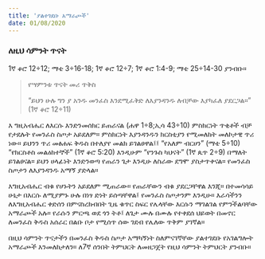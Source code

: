 ```yaml
---
title: 'ያልተገደቡ አማራጮች'
date: 01/08/2020
---
```


### ለዚህ ሳምንት ጥናት
1ኛ ቆሮ 12÷12; ማቴ 3÷16-18; 1ኛ ቆሮ 12÷7; 1ኛ ቆሮ 1:4-9; ማቴ 25÷14-30 ያንብቡ።

> <p>የሣምንቱ ጥናት መሪ ጥቅስ</p>
> “ይህን ሁሉ ግን ያ አንዱ መንፈስ እንደሚፈቅድ ለእያንዳንዱ ለብቻው እያካፈለ ያደርጋል።” (1ኛ ቆሮ 12÷11)

እ  ግዚአብሔር ለእርሱ እንድንመሰክር ይጠራናል (ሐዋ 1÷8;ኢሳ 43÷10) ምስክርነት ጥቂቶች ብቻ የታደሉት የመንፈስ ስጦታ አይደለም። ምስክርነት እያንዳንዱን ክርስቲያን የሚመለከት መለኮታዊ ጥሪ ነው። ይህንን ጥሪ መፅሐፍ ቅዱስ በተለያየ መልክ ይገልፀዋል፤፤ “የአለም ብርሀን” (ማቴ 5÷10) “የክርስቶስ መልዕክተኞች” (1ኛ ቆሮ 5:20) እንዲሁም “የንጉስ ካህናት” (1ኛ ጴጥ 2÷9) በማለት ይገልፀናል። ይህን ሀላፊነት እንድንወጣ የጠራን ጌታ እንዲሁ ለስራው ደግሞ ያስታጥቀናል። የመንፈስ ስጦታን ለእያንዳንዱ አማኝ ያድላል።

እግዚአብሔር ብቁ የሆኑትን አይደለም ሚጠራው። የጠራቸውን ብቁ ያደርጋቸዋል እንጂ። በተመሳሳይ ሁኔታ በእርሱ ለሚያምኑ ሁሉ በነፃ ድነት ይሰጣቸዋል፤ የመንፈስ ስጦታንም እንዲሁ። እራሳችንን ለእግዚአብሔር ቀድሰን በምናስረክብበት ጊዜ ቁጥር ስፍር የሌላቸው እርሱን ማገልገል የምንችልባቸው አማራጮች አሉ። የራሱን ምርጫ ወደ ጎን ትቶ፤ ለጌታ ሙሉ በሙሉ የተቀደሰ ህይወት በመኖር ለመንፈስ ቅዱስ አሰራር በልቡ ቦታ የሚሰጥ ሰው ገደብ የሌለው ጥቅም ያገኛል።

በዚህ ሳምንት ጥናታችን በመንፈስ ቅዱስ ስጦታ አማካኝነት ስለምናገኛቸው ያልተገደቡ የአገልግሎት አማራጮች እንመለከታለን። ለ7ኛ ሰንበት ትምህርት ለመዘጋጀት የዚህ ሳምንት ትምህርት ያንብቡ።